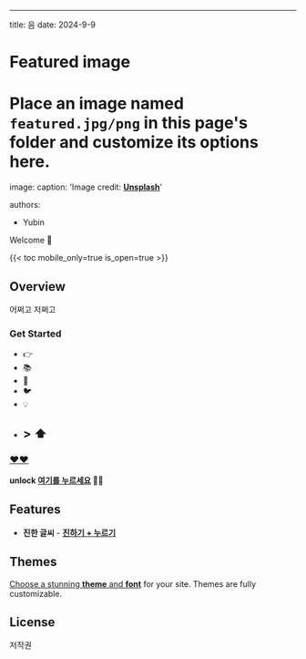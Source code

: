 ---
title: 음 
date: 2024-9-9

# Featured image
# Place an image named `featured.jpg/png` in this page's folder and customize its options here.
image:
  caption: 'Image credit: [**Unsplash**](https://unsplash.com)'

authors:
  - Yubin

Welcome 👋

{{< toc mobile_only=true is_open=true >}}

## Overview

어쩌고 저쩌고

[//]: # ([![The template is mobile first with a responsive design to ensure that your site looks stunning on every device.]&#40;https://raw.githubusercontent.com/wowchemy/wowchemy-hugo-modules/main/starters/academic/preview.png&#41;]&#40;https://hugoblox.com&#41;)

### Get Started

- 👉 
- 📚
- 💬 
- 🐦  
- 💡 
- ## > ⬆️ 

### [❤️❤️](https://www.youtube.com/@bdns)

 **unlock [여기를 누르세요](https://www.youtube.com/@bdns) 🦄✨**

## Features

- **진한 글씨** - [**진하기 + 누르기**](https://hugoblox.com/blocks/)

## Themes

[Choose a stunning **theme** and **font**](https://docs.hugoblox.com/getting-started/customize/) for your site. Themes are fully customizable.

## License

저작권
